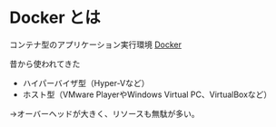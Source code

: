 # Docker とは
コンテナ型のアプリケーション実行環境
[Docker](https://www.docker.com/)

昔から使われてきた
 - ハイパーバイザ型（Hyper-Vなど）
 - ホスト型（VMware PlayerやWindows Virtual PC、VirtualBoxなど）

→オーバーヘッドが大きく、リソースも無駄が多い。

